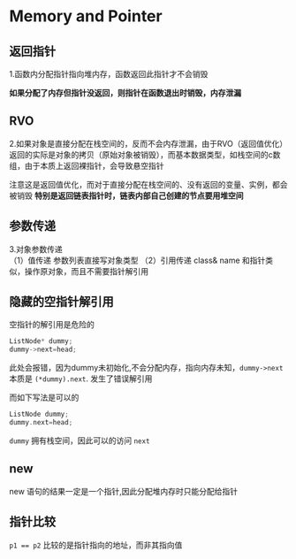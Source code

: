 # Memory and Pointer
## 返回指针
1.函数内分配指针指向堆内存，函数返回此指针才不会销毁  

**如果分配了内存但指针没返回，则指针在函数退出时销毁，内存泄漏**  
## RVO
2.如果对象是直接分配在栈空间的，反而不会内存泄漏，由于RVO（返回值优化）返回的实际是对象的拷贝（原始对象被销毁），而基本数据类型，如栈空间的c数组，由于本质上返回裸指针，会导致悬空指针  

注意这是返回值优化，而对于直接分配在栈空间的、没有返回的变量、实例，都会被销毁 **特别是返回链表指针时，链表内部自己创建的节点要用堆空间**
## 参数传递
3.对象参数传递  
（1）值传递 参数列表直接写对象类型
（2）引用传递 class& name 和指针类似，操作原对象，而且不需要指针解引用

## 隐藏的空指针解引用
空指针的解引用是危险的
```cpp
ListNode* dummy;
dummy->next=head;
```
此处会报错，因为dummy未初始化,不会分配内存，指向内存未知，`dummy->next` 本质是 `(*dummy).next`. 发生了错误解引用

而如下写法是可以的
```cpp
ListNode dummy;
dummy.next=head;
```
`dummy` 拥有栈空间，因此可以的访问 `next`
## new
new 语句的结果一定是一个指针,因此分配堆内存时只能分配给指针
## 指针比较
`p1 == p2` 比较的是指针指向的地址，而非其指向值